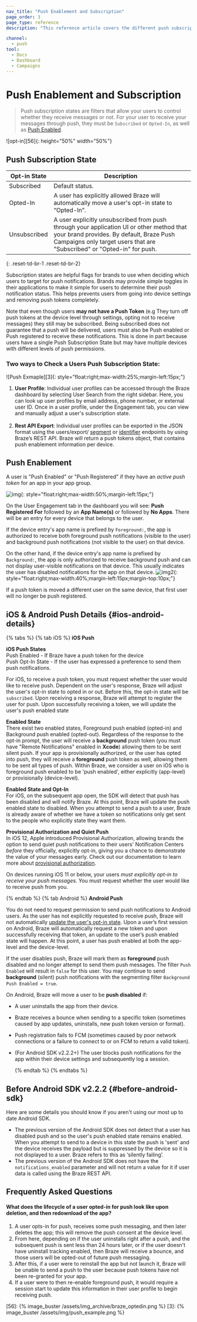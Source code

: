 ```yaml
---
nav_title: "Push Enablement and Subscription"
page_order: 3
page_type: reference
description: "This reference article covers the different push subscription states."

channel:
  - push
tool:
  - Docs
  - Dashboard
  - Campaigns
---
```


# Push Enablement and Subscription

> Push subscription states are filters that allow your users to control whether they receive messages or not. For your user to receive your messages through push, they must be `Subscribed` or `Opted-In`, as well as [Push Enabled](#push-enabled).

![opt-in][56]{: height="50%" width="50%"}

## Push Subscription State

|Opt-in State|Description|
|---|---|
|Subscribed| Default status.|
|Opted-In| A user has explicitly allowed Braze will automatically move a user's opt-in state to “Opted-In”. |
|Unsubscribed| A user explicitly unsubscribed from push through your application UI or other method that your brand provides. By default, Braze Push Campaigns only target users that are "Subscribed" or "Opted-in" for push.|
{: .reset-td-br-1 .reset-td-br-2}

Subscription states are helpful flags for brands to use when deciding which users to target for push notifications. Brands may provide simple toggles in their applications to make it simple for users to determine their push notification status. This helps prevents users from going into device settings and removing push tokens completely. 

Note that even though users __may not have a Push Token__ (e.g They turn off push tokens at the device level through settings, opting not to receive messages) they still may be subscribed. Being subscribed does not guarantee that a push will be delivered, users must also be Push enabled or Push registered to receive these notifications. This is done in part because users have a single Push Subscription State but may have multiple devices with different levels of push permissions. 

### Two ways to Check a Users Push Subscription State:
![Push Exmaple][3]{: style="float:right;max-width:25%;margin-left:15px;"}
1. __User Profile__: Individual user profiles can be accessed through the Braze dashboard by selecting User Search from the right sidebar. Here, you can look up user profiles by email address, phone number, or external user ID. Once in a user profile, under the Engagement tab, you can view and manually adjust a user's subscription state. <br><br>
2. __Rest API Export__: Individual user profiles can be exported in the JSON format using the users/export/ [segment][segment] or [identifier][identifier] endpoints by using Braze’s REST API. Braze will return a push tokens object, that contains push enablement information per device.

## Push Enablement

A user is "Push Enabled" or "Push Registered" if they have an *active push token* for an app in your app group.

![img][1]{: style="float:right;max-width:50%;margin-left:15px;"}

On the User Engagement tab in the dashboard you will see: **Push Registered For** followed by an **App Name(s)** or followed by **No Apps**. There will be an entry for every device that belongs to the user.

If the device entry's app name is prefixed by `Foreground:`, the app is authorized to receive both foreground push notifications (visible to the user) and background push notifications (not visible to the user) on that device.

On the other hand, if the device entry's app name is prefixed by `Background:`, the app is only authorized to receive background push and can not display user-visible notifications on that device. This usually indicates the user has disabled notifications for the app on that device.
![img2][2]{: style="float:right;max-width:40%;margin-left:15px;margin-top:10px;"}

If a push token is moved a different user on the same device, that first user will no longer be push registered.

## iOS & Android Push Details {#ios-android-details}

{% tabs %}
  {% tab iOS %}
__iOS Push__

__iOS Push States__<br>
Push Enabled - If Braze have a push token for the device<br>
Push Opt-In State - If the user has expressed a preference to send them push notifications.

For iOS, to receive a push token, you must request whether the user would like to receive push. Dependent on the user's response, Braze will adjust the user's opt-in state to opted in or out. Before this, the opt-in state will be `subscribed`. Upon receiving a response, Braze will attempt to register the user for push. Upon successfully receiving a token, we will update the user's push enabled state

__Enabled State__<br>
There exist two enabled states, Foreground push enabled (opted-in) and Background push enabled (opted-out). Regardless of the response to the opt-in prompt, the user will receive a __background__ push token (you must have "Remote Notifications" enabled in __Xcode__) allowing them to be sent silent push. If your app is provisionally authorized, or the user has opted into push, they will receive a __foreground__ push token as well, allowing them to be sent all types of push. Within Braze, we consider a user on iOS who is foreground push enabled to be 'push enabled', either explicitly (app-level) or provisionally (device-level).

__Enabled State and Opt-In__<br>
For iOS, on the subsequent app open, the SDK will detect that push has been disabled and will notify Braze. At this point, Braze will update the push enabled state to disabled. When you attempt to send a push to a user, Braze is already aware of whether we have a token so notifications only get sent to the people who explicitly state they want them. 

__Provisional Authorization and Quiet Push__<br>
In iOS 12, Apple introduced Provisional Authorization, allowing brands the option to send quiet push notifications to their users' Notification Centers _before_ they officially, explicitly opt-in, giving you a chance to demonstrate the value of your messages early. Check out our documentation to learn more about [provisional authorization]({{site.baseurl}}/user_guide/message_building_by_channel/push/ios/notification_options/#provisional-push-authentication--quiet-notifications).

On devices running iOS 11 or below, your users _must explicitly opt-in to receive your push messages_. You must request whether the user would like to receive push from you.

  {% endtab %}
  {% tab Android %}
__Android Push__

You do not need to request permission to send push notifications to Android users. As the user has not explicitly requested to receive push, Braze will not automatically [update the user's opt-in state]({{site.baseurl}}/developer_guide/rest_api/user_data/#braze-user-profile-fields). Upon a user’s first session on Android, Braze will automatically request a new token and upon successfully receiving that token, an update to the user’s push enabled state will happen. At this point, a user has push enabled at both the app-level and the device-level.

If the user disables push, Braze will mark them as __foreground__ push disabled and no longer attempt to send them push messages. The filter `Push Enabled` will result in `false` for this user. You may continue to send __background__ (silent) push notifications with the segmenting filter `Background Push Enabled = true`.

On Android, Braze will move a user to be __push disabled__ if:
- A user uninstalls the app from their device.
- Braze receives a bounce when sending to a specific token (sometimes caused by app updates, uninstalls, new push token version or format).
- Push registration fails to FCM (sometimes caused by poor network connections or a failure to connect to or on FCM to return a valid token).
- (For Android SDK v2.2.2+) The user blocks push notifications for the app within their device settings and subsequently log a session.

  {% endtab %}
{% endtabs %}

## Before Android SDK v2.2.2 {#before-android-sdk}

Here are some details you should know if you aren't using our most up to date Android SDK.
- The previous version of the Android SDK does not detect that a user has disabled push and so the user's push enabled state remains enabled. When you attempt to send to a device in this state the push is 'sent' and the device receives the payload but is suppressed by the device so it is not displayed to a user. Braze refers to this as ‘silently failing’.
- The previous version of the Android SDK does not have the `notifications_enabled` parameter and will not return a value for it if user data is called using the Braze REST API.

## Frequently Asked Questions

#### What does the lifecycle of a user opted-in for push look like upon deletion, and then redownload of the app?
1. A user opts-in for push, receives some push messaging, and then later deletes the app; this will remove the push consent at the device level. 
2. From here, depending on if the user uninstalls right after a push, and the subsequent push is sent less than 24 hours later, or if the user doesn't have uninstall tracking enabled, then Braze will receive a bounce, and those users will be opted-out of future push messaging.
3. After this, if a user were to reinstall the app but not launch it, Braze will be unable to send a push to the user because push tokens have not been re-granted for your app.
4. If a user were to then re-enable foreground push, it would require a session start to update this information in their user profile to begin receiving push.

[1]: https://cloud.githubusercontent.com/assets/20304883/25244744/cd16d324-25b6-11e7-9d7c-d37b74690cf8.png
[2]: https://cloud.githubusercontent.com/assets/20304883/25244775/ec6e0ae4-25b6-11e7-846d-4bf8f38c3057.png
[identifier]: {{site.baseurl}}/api/endpoints/export/user_data/post_users_identifier/
[segment]: {{site.baseurl}}/api/endpoints/export/user_data/post_users_segment/
[56]: {% image_buster /assets/img_archive/braze_optedin.png %}
[3]: {% image_buster /assets/img/push_example.png %}
